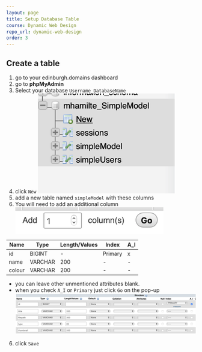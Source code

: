 ```yaml
---
layout: page
title: Setup Database Table
course: Dynamic Web Design
repo_url: dynamic-web-design
order: 3
---
```


## Create a table

1.  go to your edinburgh.domains dashboard
2.  go to **phpMyAdmin**
3.  Select your database `Username_DatabaseName`
4.  click `New`
    ![](img/phpMyAdmin_new_table.png)
5.  add a new table named `simpleModel` with these columns
6.  You will need to add an additional column
    ![](img/phpMyAdmin_add_column.png)

| Name   | Type    | Length/Values | Index   | A_I |
| ------ | ------- | ------------- | ------- | --- |
| id     | BIGINT  | -             | Primary | x   |
| name   | VARCHAR | 200           | -       | -   |
| colour | VARCHAR | 200           | -       | -   |

-   you can leave other unmentioned attributes blank.
-   when you check `A_I` or `Primary` just click `Go` on the pop-up
    ![](img/phpMyAdmin_sql_fields.png)

6.  click `Save`
